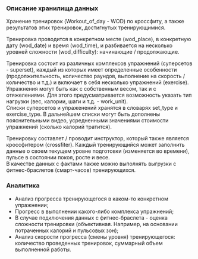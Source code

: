 ### Описание хранилища данных
Хранение тренировок (Workout_of_day - WOD) по кроссфиту, а также результатов
этих тренировок, достигнутых тренирующимися.  
  
Тренировка проводится в конкретном месте (wod_place), в конкретную дату (wod_date) и время (wod_time),
и разбивается на несколько уровней сложности (wod_difficulty): начинающие / продолжающие.  
  
Тренировка состоит из различных комплексов упражнений (суперсетов - superset),
каждый из которых имеет определенные особенности (продолжительность, количество раундов,
выполнение на скорость / количество и т.д.) и включает в себя несколько упражнений (exercise).  
Упражнения могут быть как с собственным весом, так и с отяжелениями.
Для этого предусматривается возможность указать тип нагрузки (вес, калории, шаги и т.д. - work_unit).  
Списки суперсетов и упраженений хранятся в словарях set_type и exercise_type.
В дальнейшем списки могут быть дополнены пояснительными видео, усредненными
значениями стоимости упражнений (сколько калорий тратится).

Тренировку составлет / проводит инструктор, который также является кроссфитером (crossfiter).
Каждый тренирующийся может заполнить данные о своем текущем уровне подготовки (изменяется во времени),
пульсе в состоянии покоя, росте и весе.  
В качестве данных с фактами также можно выполнять выгрузки с фитнес-браслетов (смарт-часов) тренирующихся.

### Аналитика
- Анализ прогресса тренирующегося в каком-то конкретном упражнении;
- Прогресс в выполнении какого-либо комплекса упражнений;
- В случае подключения данных с фитнес-браслета - оценка сложности тренировки
(объективная. Например, на основании потраченных калорий и пульсовых зон);
- Анализ скорости прогресса (смены уровня) тренирующегося: количество проведенных тренировок,
суммарный объем выполненной работы.